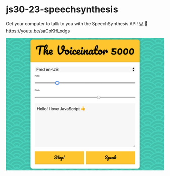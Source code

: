 # js30-23-speechsynthesis
Get your computer to talk to you with the SpeechSynthesis API! :computer: :speech_balloon:  https://youtu.be/saCpKH_xdgs


![an interface with toggle for controlling the voice, pitch, pace and stop/start of the voice playback](thevoicenator5000.png)
